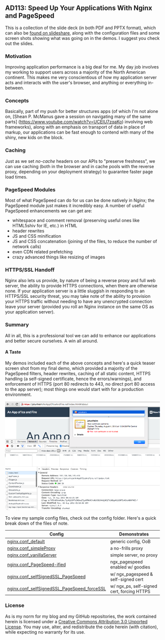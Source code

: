 ## AD113: Speed Up Your Applications With Nginx and PageSpeed

This is a collection of the slide deck (in both PDF and PPTX format), which can also be [found on slideshare](http://www.slideshare.net/edm00se/ad113-speed-up-your-applications-w-nginx-and-pagespeed), along with the configuration files and some screen shots showing what was going on in the demos. I suggest you check out the slides.

### Motivation

Improving application performance is a big deal for me. My day job involves my working to support users across a majority of the North American continent. This makes me very conscientious of how my application server acts and interacts with the user's browser, and anything or everything in-between.

### Concepts

Basically, part of my push for better structures apps (of which I'm not alone on, [Shean P. McManus gave a session on navigating many of the same parts]
(https://www.youtube.com/watch?v=UCEIU7zqaKo) involving web frameworks), along with an emphasis on transport of data in place of markup, our applications can be fast enough to contend with many of the shiny, new kids on the block.

### Caching

Just as we set _no-cache_ headers on our APIs to "preserve freshness", we can use caching (both in the browser and in cache pools with the reverse proxy, depending on your deployment strategy) to guarantee faster page load times.

### PageSpeed Modules

Most of what PageSpeed can do for us can be done natively in Nginx; the PageSpeed module just makes it incredibly easy. A number of useful PageSpeed enhancements we can get are:

* whitespace and comment removal (preserving useful ones like HTML5shiv for IE, etc.) in HTML
* header rewrites
* JS and CSS minification
* JS and CSS concatenation (joining of the files, to reduce the number of network calls)
* even CDN related prefetching
* crazy advanced things like resizing of images

### HTTPS/SSL Handoff

Nginx also lets us provide, by nature of being a reverse proxy and full web server, the ability to provide HTTPS connections, when there are otherwise none. If your application server is a little sluggish in responding to an HTTPS/SSL security threat, you may take note of the ability to provision your HTTPS traffic without needing to have any unencrypted connection leave your server (provided you roll an Nginx instance on the same OS as your application server).

### Summary

All in all, this is a professional tool we can add to enhance our applications and better secure ourselves. A win all around.

#### A Taste

My demos included each of the above concepts and here's a quick teaser screen shot from my final demo, which provided a majority of the PageSpeed filters, header rewrites, caching of all static content, HTTPS handling (a self-signed certificate, hence the errors/warnings), and enforcement of HTTPS (port 80 redirects to 443, no direct port 80 access to the app server); most things one would start with for a production environment.

![image of web app from Domino being served over HTTPS with many PageSpeed filters, including JS and CSS file contatenation](screen-shots/jotunheim_fauxmino_SSL.png)

To view my sample config files, check out the config folder. Here's a quick break down of the files of note.

| Config                                      | Demonstrates                               |
| --------------------------------------------|--------------------------------------------|
| [nginx.conf_default](configs/nginx.conf_default)                          | generic config, OoB                        |
| [nginx.conf_simpleProxy](configs/nginx.conf_simpleProxy)                      | a no-frills proxy                          |
| [nginx.conf_vanillaServer](configs/nginx.conf_vanillaServer)                    | simple server, no proxy                    |
| [nginx.conf_PageSpeed-ified](configs/nginx.conf_PageSpeed-ified)                  | ngx_pagespeed enabled w/ goodies           |
| [nginx.conf_selfSignedSSL_PageSpeed](configs/nginx.conf_selfSignedSSL_PageSpeed)          | w/ ngx_pagespeed & self-signed cert        |
| [nginx.conf_selfSignedSSL_PageSpeed_forceSSL](configs/nginx.conf_selfSignedSSL_PageSpeed_forceSSL) | w/ ngx_ps, self-signed cert, forcing HTTPS |


### License

As is my norm for my blog and my GitHub repositories, the work contained herein is licensed under a <a href="//creativecommons.org/licenses/by/3.0/">Creative Commons Attribution 3.0 Unported License</a>. You may use, alter, and redistribute the code herein (with citation), while expecting no warranty for its use.
